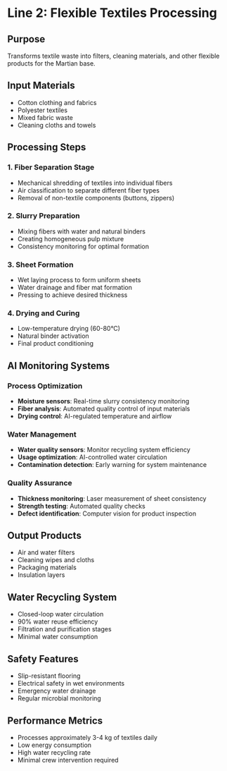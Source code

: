 # Line 2: Flexible Textiles Processing

## Purpose
Transforms textile waste into filters, cleaning materials, and other flexible products for the Martian base.

## Input Materials
- Cotton clothing and fabrics
- Polyester textiles
- Mixed fabric waste
- Cleaning cloths and towels

## Processing Steps

### 1. Fiber Separation Stage
- Mechanical shredding of textiles into individual fibers
- Air classification to separate different fiber types
- Removal of non-textile components (buttons, zippers)

### 2. Slurry Preparation
- Mixing fibers with water and natural binders
- Creating homogeneous pulp mixture
- Consistency monitoring for optimal formation

### 3. Sheet Formation
- Wet laying process to form uniform sheets
- Water drainage and fiber mat formation
- Pressing to achieve desired thickness

### 4. Drying and Curing
- Low-temperature drying (60-80°C)
- Natural binder activation
- Final product conditioning

## AI Monitoring Systems

### Process Optimization
- **Moisture sensors**: Real-time slurry consistency monitoring
- **Fiber analysis**: Automated quality control of input materials
- **Drying control**: AI-regulated temperature and airflow

### Water Management
- **Water quality sensors**: Monitor recycling system efficiency
- **Usage optimization**: AI-controlled water circulation
- **Contamination detection**: Early warning for system maintenance

### Quality Assurance
- **Thickness monitoring**: Laser measurement of sheet consistency
- **Strength testing**: Automated quality checks
- **Defect identification**: Computer vision for product inspection

## Output Products
- Air and water filters
- Cleaning wipes and cloths
- Packaging materials
- Insulation layers

## Water Recycling System
- Closed-loop water circulation
- 90% water reuse efficiency
- Filtration and purification stages
- Minimal water consumption

## Safety Features
- Slip-resistant flooring
- Electrical safety in wet environments
- Emergency water drainage
- Regular microbial monitoring

## Performance Metrics
- Processes approximately 3-4 kg of textiles daily
- Low energy consumption
- High water recycling rate
- Minimal crew intervention required
